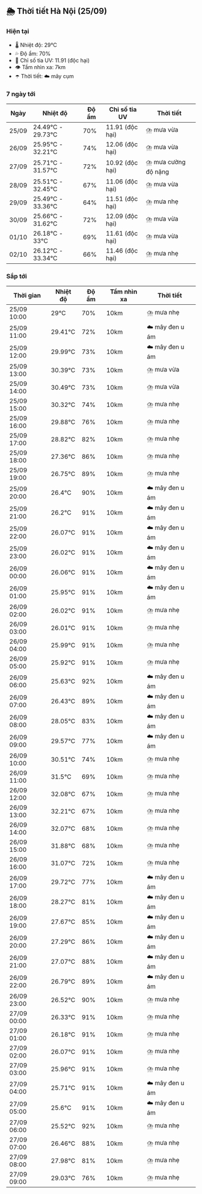 ## 🌦️ Thời tiết Hà Nội (25/09)

### Hiện tại

- 🌡️ Nhiệt độ: 29℃
- 💦 Độ ẩm: 70%
- 🌟 Chỉ số tia UV: 11.91 (độc hại)
- 👁️ Tầm nhìn xa: 7km
- ☂️ Thời tiết: ☁️ mây cụm

### 7 ngày tới

| Ngày | Nhiệt độ | Độ ẩm | Chỉ số tia UV | Thời tiết |
| --- | --- | --- | --- | --- |
| 25/09 | 24.49℃ - 29.73℃ | 70% | 11.91 (độc hại) | ⛈️ mưa vừa |
| 26/09 | 25.95℃ - 32.21℃ | 74% | 12.06 (độc hại) | ⛈️ mưa vừa |
| 27/09 | 25.71℃ - 31.57℃ | 72% | 10.92 (độc hại) | ⛈️ mưa cường độ nặng |
| 28/09 | 25.51℃ - 32.45℃ | 67% | 11.06 (độc hại) | ⛈️ mưa vừa |
| 29/09 | 25.49℃ - 33.36℃ | 64% | 11.51 (độc hại) | ⛈️ mưa nhẹ |
| 30/09 | 25.66℃ - 31.62℃ | 72% | 12.09 (độc hại) | ⛈️ mưa vừa |
| 01/10 | 26.18℃ - 33℃ | 69% | 11.61 (độc hại) | ⛈️ mưa vừa |
| 02/10 | 26.12℃ - 33.34℃ | 66% | 11.46 (độc hại) | ⛈️ mưa nhẹ |

### Sắp tới

| Thời gian | Nhiệt độ | Độ ẩm | Tầm nhìn xa | Thời tiết |
| --- | --- | --- | --- | --- |
| 25/09 10:00 | 29℃ | 70% | 10km | ⛈️ mưa nhẹ |
| 25/09 11:00 | 29.41℃ | 72% | 10km | ☁️ mây đen u ám |
| 25/09 12:00 | 29.99℃ | 73% | 10km | ☁️ mây đen u ám |
| 25/09 13:00 | 30.39℃ | 73% | 10km | ⛈️ mưa vừa |
| 25/09 14:00 | 30.49℃ | 73% | 10km | ⛈️ mưa vừa |
| 25/09 15:00 | 30.32℃ | 74% | 10km | ⛈️ mưa nhẹ |
| 25/09 16:00 | 29.88℃ | 76% | 10km | ⛈️ mưa nhẹ |
| 25/09 17:00 | 28.82℃ | 82% | 10km | ⛈️ mưa nhẹ |
| 25/09 18:00 | 27.36℃ | 86% | 10km | ⛈️ mưa nhẹ |
| 25/09 19:00 | 26.75℃ | 89% | 10km | ⛈️ mưa nhẹ |
| 25/09 20:00 | 26.4℃ | 90% | 10km | ☁️ mây đen u ám |
| 25/09 21:00 | 26.2℃ | 91% | 10km | ☁️ mây đen u ám |
| 25/09 22:00 | 26.07℃ | 91% | 10km | ☁️ mây đen u ám |
| 25/09 23:00 | 26.02℃ | 91% | 10km | ☁️ mây đen u ám |
| 26/09 00:00 | 26.06℃ | 91% | 10km | ☁️ mây đen u ám |
| 26/09 01:00 | 25.95℃ | 91% | 10km | ☁️ mây đen u ám |
| 26/09 02:00 | 26.02℃ | 91% | 10km | ⛈️ mưa nhẹ |
| 26/09 03:00 | 26.01℃ | 91% | 10km | ⛈️ mưa nhẹ |
| 26/09 04:00 | 25.99℃ | 91% | 10km | ⛈️ mưa nhẹ |
| 26/09 05:00 | 25.92℃ | 91% | 10km | ⛈️ mưa nhẹ |
| 26/09 06:00 | 25.63℃ | 92% | 10km | ☁️ mây đen u ám |
| 26/09 07:00 | 26.43℃ | 89% | 10km | ☁️ mây đen u ám |
| 26/09 08:00 | 28.05℃ | 83% | 10km | ☁️ mây đen u ám |
| 26/09 09:00 | 29.57℃ | 77% | 10km | ☁️ mây đen u ám |
| 26/09 10:00 | 30.51℃ | 74% | 10km | ⛈️ mưa nhẹ |
| 26/09 11:00 | 31.5℃ | 69% | 10km | ⛈️ mưa nhẹ |
| 26/09 12:00 | 32.08℃ | 67% | 10km | ⛈️ mưa nhẹ |
| 26/09 13:00 | 32.21℃ | 67% | 10km | ⛈️ mưa nhẹ |
| 26/09 14:00 | 32.07℃ | 68% | 10km | ⛈️ mưa nhẹ |
| 26/09 15:00 | 31.88℃ | 68% | 10km | ⛈️ mưa nhẹ |
| 26/09 16:00 | 31.07℃ | 72% | 10km | ⛈️ mưa nhẹ |
| 26/09 17:00 | 29.72℃ | 77% | 10km | ☁️ mây đen u ám |
| 26/09 18:00 | 28.27℃ | 81% | 10km | ☁️ mây đen u ám |
| 26/09 19:00 | 27.67℃ | 85% | 10km | ☁️ mây đen u ám |
| 26/09 20:00 | 27.29℃ | 86% | 10km | ☁️ mây đen u ám |
| 26/09 21:00 | 27.07℃ | 88% | 10km | ☁️ mây đen u ám |
| 26/09 22:00 | 26.79℃ | 89% | 10km | ☁️ mây đen u ám |
| 26/09 23:00 | 26.52℃ | 90% | 10km | ⛈️ mưa nhẹ |
| 27/09 00:00 | 26.33℃ | 91% | 10km | ⛈️ mưa nhẹ |
| 27/09 01:00 | 26.18℃ | 91% | 10km | ⛈️ mưa nhẹ |
| 27/09 02:00 | 26.07℃ | 91% | 10km | ⛈️ mưa nhẹ |
| 27/09 03:00 | 25.96℃ | 91% | 10km | ⛈️ mưa nhẹ |
| 27/09 04:00 | 25.71℃ | 91% | 10km | ☁️ mây đen u ám |
| 27/09 05:00 | 25.6℃ | 91% | 10km | ☁️ mây đen u ám |
| 27/09 06:00 | 25.52℃ | 92% | 10km | ⛈️ mưa nhẹ |
| 27/09 07:00 | 26.46℃ | 88% | 10km | ⛈️ mưa nhẹ |
| 27/09 08:00 | 27.98℃ | 81% | 10km | ⛈️ mưa nhẹ |
| 27/09 09:00 | 29.03℃ | 76% | 10km | ⛈️ mưa nhẹ |
